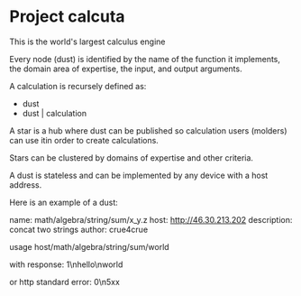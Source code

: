 # Project calcuta

This is the world's largest calculus engine

Every node (dust) is identified by the name of the function it implements, the domain area of expertise, the input, and output arguments.

A calculation is recursely defined as:

- dust
- dust | calculation

A star is a hub where dust can be published so calculation users (molders) can use itin order to create calculations.

Stars can be clustered by domains of expertise and other criteria.

A dust is stateless and can be implemented by any device with a host address.

Here is an example of a dust:

name: math/algebra/string/sum/x_y.z
host: http://46.30.213.202
description: concat two strings
author: crue4crue

usage host/math/algebra/string/sum/world

with response:
1\nhello\nworld

or http standard error:
0\n5xx

